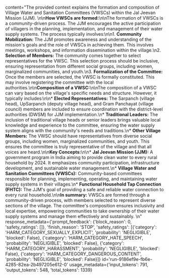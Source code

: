 content="The provided context explains the formation and composition of Village Water and Sanitation Committees (VWSCs) within the Jal Jeevan Mission (JJM). \n\n**How VWSCs are formed:**\n\nThe formation of VWSCs is a community-driven process. The JJM encourages the active participation of villagers in the planning, implementation, and management of their water supply systems. The process typically involves:\n\n1. **Community Mobilization:**  The JJM promotes awareness and understanding of the mission's goals and the role of VWSCs in achieving them. This involves meetings, workshops, and information dissemination within the village.\n2. **Selection of Members:** The community comes together to select representatives for the VWSC. This selection process should be inclusive, ensuring representation from different social groups, including women, marginalized communities, and youth.\n3. **Formalization of the Committee:** Once the members are selected, the VWSC is formally constituted. This may involve registering the committee with the local authorities.\n\n**Composition of a VWSC:**\n\nThe composition of a VWSC can vary based on the village's specific needs and structure. However, it typically includes:\n\n* **Elected Representatives:**  The Sarpanch (village head), UpSarpanch (deputy village head), and Gram Panchayat (village council) members are included to ensure coordination with the district-level authorities (DWSM) for JJM implementation.\n* **Traditional Leaders:**  The inclusion of traditional village heads or senior leaders brings valuable local knowledge and experience to the committee, ensuring the water supply system aligns with the community's needs and traditions.\n* **Other Village Members:**  The VWSC should have representatives from diverse social groups, including women, marginalized communities, and youth. This ensures the committee is truly representative of the village and that all voices are heard.\n\n**Key Concepts:**\n\n* **Jal Jeevan Mission (JJM):** A government program in India aiming to provide clean water to every rural household by 2024. It emphasizes community participation, infrastructure development, and sustainable water management.\n* **Village Water and Sanitation Committees (VWSCs):** Community-based committees responsible for planning, implementing, operating, and maintaining water supply systems in their villages.\n* **Functional Household Tap Connection (FHTC):** The JJM's goal of providing a safe and reliable water connection to every rural household.\n\n**In summary:** VWSCs are formed through a community-driven process, with members selected to represent diverse sections of the village. The committee's composition ensures inclusivity and local expertise, empowering communities to take ownership of their water supply systems and manage them effectively and sustainably. \n" response_metadata={'prompt_feedback': {'block_reason': 0, 'safety_ratings': []}, 'finish_reason': 'STOP', 'safety_ratings': [{'category': 'HARM_CATEGORY_SEXUALLY_EXPLICIT', 'probability': 'NEGLIGIBLE', 'blocked': False}, {'category': 'HARM_CATEGORY_HATE_SPEECH', 'probability': 'NEGLIGIBLE', 'blocked': False}, {'category': 'HARM_CATEGORY_HARASSMENT', 'probability': 'NEGLIGIBLE', 'blocked': False}, {'category': 'HARM_CATEGORY_DANGEROUS_CONTENT', 'probability': 'NEGLIGIBLE', 'blocked': False}]} id='run-9186ef9e-fb6e-4285-82ea-2b497205e612-0' usage_metadata={'input_tokens': 791, 'output_tokens': 548, 'total_tokens': 1339}